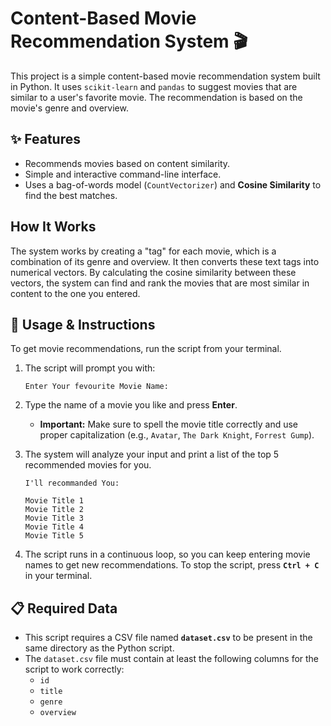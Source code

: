 # Content-Based Movie Recommendation System 🎬

This project is a simple content-based movie recommendation system built in Python. It uses `scikit-learn` and `pandas` to suggest movies that are similar to a user's favorite movie. The recommendation is based on the movie's genre and overview.

## ✨ Features

* Recommends movies based on content similarity.
* Simple and interactive command-line interface.
* Uses a bag-of-words model (`CountVectorizer`) and **Cosine Similarity** to find the best matches.

## How It Works

The system works by creating a "tag" for each movie, which is a combination of its genre and overview. It then converts these text tags into numerical vectors. By calculating the cosine similarity between these vectors, the system can find and rank the movies that are most similar in content to the one you entered.

## 🚀 Usage & Instructions

To get movie recommendations, run the script from your terminal.

1.  The script will prompt you with:
    ```
    Enter Your fevourite Movie Name:
    ```

2.  Type the name of a movie you like and press **Enter**.
    * **Important:** Make sure to spell the movie title correctly and use proper capitalization (e.g., `Avatar`, `The Dark Knight`, `Forrest Gump`).

3.  The system will analyze your input and print a list of the top 5 recommended movies for you.
    ```
    I'll recommanded You:

    Movie Title 1
    Movie Title 2
    Movie Title 3
    Movie Title 4
    Movie Title 5
    ```

4.  The script runs in a continuous loop, so you can keep entering movie names to get new recommendations. To stop the script, press **`Ctrl + C`** in your terminal.

## 📋 Required Data

* This script requires a CSV file named **`dataset.csv`** to be present in the same directory as the Python script.
* The `dataset.csv` file must contain at least the following columns for the script to work correctly:
    * `id`
    * `title`
    * `genre`
    * `overview`
